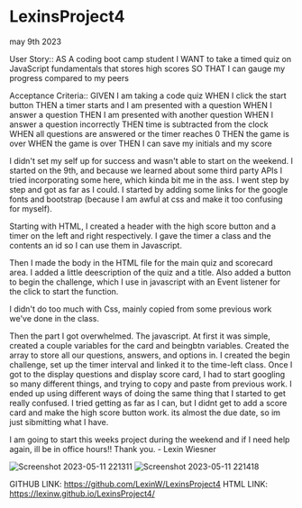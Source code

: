 # LexinsProject4

may 9th 2023


User Story:: 
AS A coding boot camp student
I WANT to take a timed quiz on JavaScript fundamentals that stores high scores
SO THAT I can gauge my progress compared to my peers

Acceptance Criteria:: 
GIVEN I am taking a code quiz
WHEN I click the start button
THEN a timer starts and I am presented with a question
WHEN I answer a question
THEN I am presented with another question
WHEN I answer a question incorrectly
THEN time is subtracted from the clock
WHEN all questions are answered or the timer reaches 0
THEN the game is over
WHEN the game is over
THEN I can save my initials and my score


I didn't set my self up for success and wasn't able to start on the weekend. I started on the 9th, and because we learned about some third party APIs I tried incorporating some here, which kinda bit me in the ass.
I went step by step and got as far as I could. I started by adding some links for the google fonts and bootstrap (because I am awful at css and make it too confusing for myself). 

Starting with HTML, I created a header with the high score button and a timer on the left and right respectively. I gave the timer a class and the contents an id so I can use them in Javascript. 

Then I made the body in the HTML file for the main quiz and scorecard area. I added a little deescription of the quiz and a title. Also added a button to begin the challenge, which I use in javascript with
an Event listener for the click to start the function. 

I didn't do too much with Css, mainly copied from some previous work we've done in the class. 

Then the part I got overwhelmed. The javascript. At first it was simple, created a couple variables for the card and beingbtn variables. Created the array to store all our questions, answers, and options in. 
I created the begin challenge, set up the timer interval and linked it to the time-left class. Once I got to the display questions and display score card, I had to start googling so many different things, and trying to copy and paste from previous work. I ended up using different ways of doing the same thing that I started to get really confused. I tried getting as far as I can, but I didnt get to add a score card and make the high score button work. its almost the due date, so im just sibmitting what I have. 


I am going to start this weeks project during the weekend and if I need help again, ill be in office hours!! Thank you. - Lexin Wiesner

![Screenshot 2023-05-11 221311](https://github.com/LexinW/LexinsProject4/assets/10322786/6b024fb8-42c8-4665-8e70-83518e0fd33d)
![Screenshot 2023-05-11 221418](https://github.com/LexinW/LexinsProject4/assets/10322786/034fd317-43a6-49e6-8c11-51a265354737)

GITHUB LINK: https://github.com/LexinW/LexinsProject4
HTML LINK: https://lexinw.github.io/LexinsProject4/





